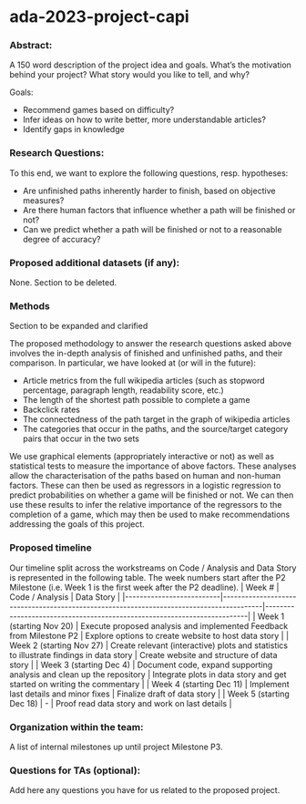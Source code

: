 # ada-2023-project-capi


### Abstract: 
A 150 word description of the project idea and goals. What’s the motivation behind your project? What story would you like to tell, and why?

Goals:
- Recommend games based on difficulty?
- Infer ideas on how to write better, more understandable articles?
- Identify gaps in knowledge

### Research Questions: 
To this end, we want to explore the following questions, resp. hypotheses:
- Are unfinished paths inherently harder to finish, based on objective measures?
- Are there human factors that influence whether a path will be finished or not?
- Can we predict whether a path will be finished or not to a reasonable degree of accuracy?

### Proposed additional datasets (if any): 
None. Section to be deleted.
### Methods
Section to be expanded and clarified

The proposed methodology to answer the research questions asked above involves the in-depth analysis of finished and unfinished paths, and their comparison. In particular, we have looked at (or will in the future):
- Article metrics from the full wikipedia articles (such as stopword percentage, paragraph length, readability score, etc.)
- The length of the shortest path possible to complete a game
- Backclick rates
- The connectedness of the path target in the graph of wikipedia articles
- The categories that occur in the paths, and the source/target category pairs that occur in the two sets

We use graphical elements (appropriately interactive or not) as well as statistical tests to measure the importance of above factors. These analyses allow the characterisation of the paths based on human and non-human factors. These can then be used as regressors in a logistic regression to predict probabilities on whether a game will be finished or not. We can then use these results to infer the relative importance of the regressors to the completion of a game, which may then be used to make recommendations addressing the goals of this project.


### Proposed timeline
Our timeline split across the workstreams on Code / Analysis and Data Story is represented in the following table. The week numbers start after the P2 Milestone (i.e. Week 1 is the first week after the P2 deadline).
| Week #                   | Code / Analysis                                                                         | Data Story                                                              |
|--------------------------|-----------------------------------------------------------------------------------------|-------------------------------------------------------------------------|
| Week 1 (starting Nov 20) | Execute proposed analysis and implemented Feedback from Milestone P2                    | Explore options to create website to host data story                    |
| Week 2 (starting Nov 27) | Create relevant (interactive) plots and statistics to illustrate findings in data story | Create website and structure of data story                              |
| Week 3 (starting Dec 4)  | Document code, expand supporting analysis and clean up the repository                   | Integrate plots in data story and get started on writing the commentary |
| Week 4 (starting Dec 11) | Implement last details and minor fixes                                                  | Finalize draft of data story                                            |
| Week 5 (starting Dec 18) | -                                                                                       | Proof read data story and work on last details                          |


### Organization within the team:
A list of internal milestones up until project Milestone P3.
### Questions for TAs (optional): 
Add here any questions you have for us related to the proposed project.
